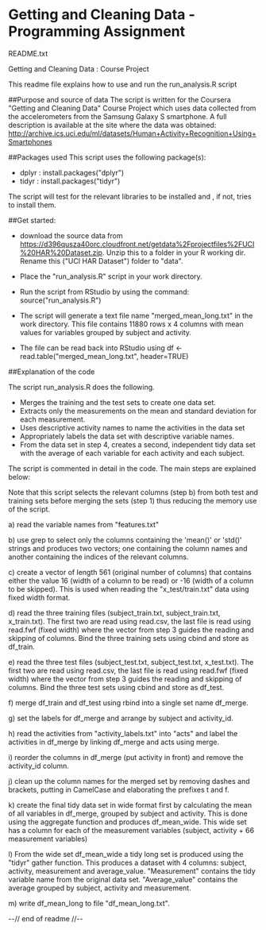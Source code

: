 # Getting and Cleaning Data - Programming Assignment

README.txt

Getting and Cleaning Data : Course Project

This readme file explains how to use and run the run_analysis.R script

##Purpose and source of data
The script is written for the Coursera "Getting and Cleaning Data" Course Project which uses data collected from the accelerometers from the Samsung Galaxy S smartphone. A full description is available at the site where the data was obtained: 
http://archive.ics.uci.edu/ml/datasets/Human+Activity+Recognition+Using+Smartphones

##Packages used
This script uses the following package(s):
- dplyr : install.packages("dplyr")
- tidyr : install.packages("tidyr")

The script will test for the relevant libraries to be installed and , if not, tries to install them.

##Get started:

* download the source data from https://d396qusza40orc.cloudfront.net/getdata%2Fprojectfiles%2FUCI%20HAR%20Dataset.zip. Unzip this to a folder in your R working dir. Rename this ("UCI HAR Dataset") folder to "data".

* Place the "run_analysis.R" script in your work directory.

* Run the script from RStudio by using the command:  source("run_analysis.R")

* The script will generate a text file name "merged_mean_long.txt" in the work directory.
This file contains 11880 rows x 4 columns with mean values for variables grouped by subject and activity.

* The file can be read back into RStudio using 
df <- read.table("merged_mean_long.txt", header=TRUE)

##Explanation of the code

The script run_analysis.R does the following. 

* Merges the training and the test sets to create one data set.
* Extracts only the measurements on the mean and standard deviation for each measurement. 
* Uses descriptive activity names to name the activities in the data set
* Appropriately labels the data set with descriptive variable names. 
* From the data set in step 4, creates a second, independent tidy data set with the average of each variable for each activity and each subject.


The script is commented in detail in the code. The main steps are explained below:

Note that this script selects the relevant columns (step b) from both test and training sets before merging the sets (step 1) thus reducing the memory use of the script.

a) read the variable names from "features.txt"

b) use grep to select only the columns containing the 'mean()' or 'std()' strings and produces two vectors; one containing the column names and another containing the indices of the relevant columns.

c) create a vector of length 561 (original number of columns) that contains either the value 16 (width of a column to be read) or -16 (width of a column to be skipped). This is used when reading the "x_test/train.txt" data using fixed width format.

d) read the three training files (subject_train.txt, subject_train.txt, x_train.txt). The first two are read using read.csv, the last file is read using read.fwf (fixed width) where the vector from step 3 guides the reading and skipping of columns. Bind the three training sets using cbind and store as df_train.

e) read the three test files (subject_test.txt, subject_test.txt, x_test.txt). The first two are read using read.csv, the last file is read using read.fwf (fixed width) where the vector from step 3 guides the reading and skipping of columns. Bind the three test sets using cbind and store as df_test.

f) merge df_train and df_test using rbind into a single set name df_merge.

g) set the labels for df_merge and arrange by subject and activity_id.

h) read the activities from "activity_labels.txt" into "acts" and label the activities in df_merge by linking df_merge and acts using merge.

i) reorder the columns in df_merge (put activity in front) and remove the activity_id column.

j) clean up the column names for the merged set by removing dashes and brackets, putting in CamelCase and elaborating the prefixes t and f.

k) create the final tidy data set in wide format first by calculating the mean of all variables in df_merge, grouped by subject and activity. 
This is done using the aggregate function and produces df_mean_wide. This wide set has a column for each of the measurement variables (subject, activity + 66 measurement variables)

l) From the wide set df_mean_wide a tidy long set is produced using the "tidyr" gather function. 
This produces a dataset with 4 columns: subject, activity, measurement and average_value. 
"Measurement" contains the tidy variable name from the original data set. 
"Average_value" contains the average grouped by subject, activity and measurement.

m) write df_mean_long to file "df_mean_long.txt".

--// end of readme //--




